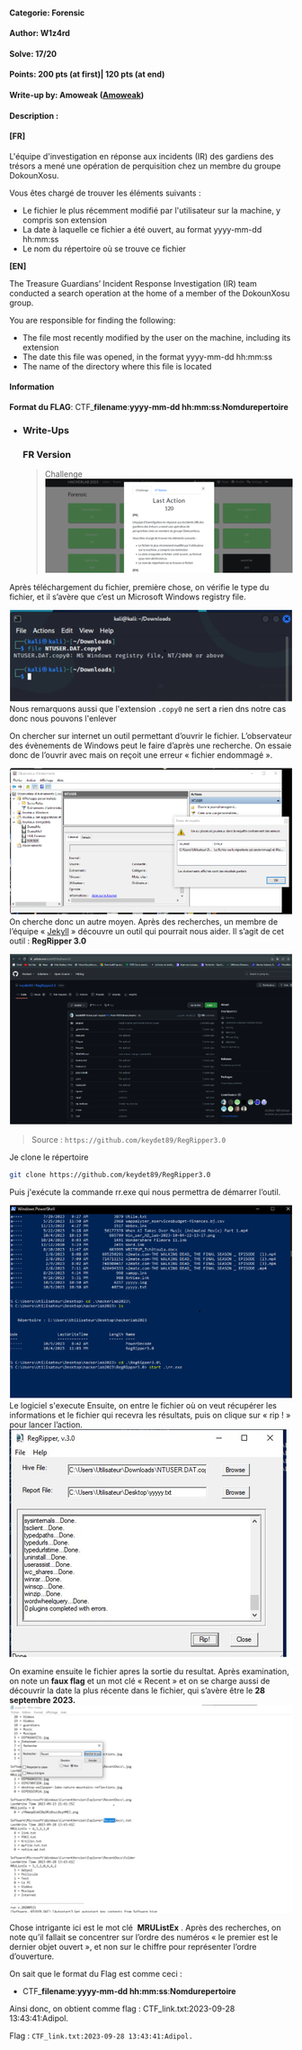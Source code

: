 #### Categorie: Forensic 
#### **Author**: W1z4rd
#### Solve: 17/20 
#### Points: 200 pts (at first)| 120 pts (at end)

#### Write-up by: Amoweak ([Amoweak](https://))
#### Description :
#### **[FR]**
L'équipe d'investigation en réponse aux incidents (IR) des gardiens des trésors a mené une opération de perquisition chez un membre du groupe DokounXosu.

Vous êtes chargé de trouver les éléments suivants :

- Le fichier le plus récemment modifié par l'utilisateur sur la machine, y compris son extension
- La date à laquelle ce fichier a été ouvert, au format yyyy-mm-dd hh:mm:ss
- Le nom du répertoire où se trouve ce fichier

**[EN]**

The Treasure Guardians’ Incident Response Investigation (IR) team conducted a search operation at the home of a member of the DokounXosu group.

You are responsible for finding the following:

- The file most recently modified by the user on the machine, including its extension
- The date this file was opened, in the format yyyy-mm-dd hh:mm:ss
- The name of the directory where this file is located

#### Information
**Format du FLAG**: CTF_**filename**:**yyyy-mm-dd hh:mm:ss**:**Nomdurepertoire**


- ### Write-Ups
  ### FR Version
  > Challenge
  ![last](Images/lastaction.png)

Après téléchargement du fichier, première chose, on vérifie le type du fichier, et il s’avère que c’est un Microsoft Windows registry file.

![file1](Images/amo1.png)
Nous remarquons aussi que l'extension `.copy0` ne sert a rien dns notre cas donc nous pouvons l'enlever

On chercher sur internet un outil permettant d’ouvrir le fichier. L’observateur des évènements de Windows peut le faire d’après une recherche. On essaie donc de l’ouvrir avec mais on reçoit une erreur « fichier endommagé ».

![file2](Images/amo2.png) 
On cherche donc un autre moyen. Après des recherches, un membre de l’équipe 
« [Jekyll](https://twitter.com/Ted_Kouhouenou) » découvre un outil qui pourrait nous aider. Il s’agit de cet outil : 
**RegRipper 3.0** 


![file3](Images/amo3.png) 
> Source : `https://github.com/keydet89/RegRipper3.0` 

Je clone le répertoire 
```bash
git clone https://github.com/keydet89/RegRipper3.0
```

Puis j'exécute la commande rr.exe qui nous permettra de démarrer l’outil.


![file4](Images/amo4.png)
Le logiciel s'execute 
Ensuite, on entre le fichier où on veut récupérer les informations et le fichier qui recevra les résultats, puis on clique sur « rip ! » pour lancer l’action.
![file5](Images/amo5.png)

On examine ensuite le fichier apres la sortie du resultat. 
Après examination, on note un **faux flag**  et un mot clé « Recent » et on se charge aussi de découvrir la date la plus récente dans le fichier, qui s’avère être le **28 septembre 2023.** 
![file6](Images/amo6.png)

Chose intrigante ici est le mot clé  **MRUListEx** .
Après des recherches, on note qu’il fallait se concentrer sur l’ordre des numéros « le premier est le dernier objet ouvert », et non sur le chiffre pour représenter l’ordre d’ouverture.

On sait que le format du Flag est comme ceci :
- CTF_**filename**:**yyyy-mm-dd hh:mm:ss**:**Nomdurepertoire** 


 Ainsi donc, on obtient comme flag : CTF_link.txt:2023-09-28 13:43:41:Adipol.

Flag : `CTF_link.txt:2023-09-28 13:43:41:Adipol.`
